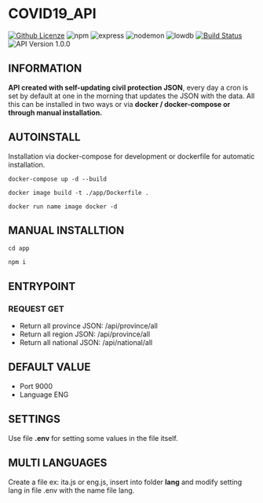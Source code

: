 # COVID19_API

[![Github Licenze](https://img.shields.io/github/license/CrashOverride97680/COVID19_API)](https://github.com/CrashOverride97680/COVID19_API/blob/master/LICENSE) ![npm](https://img.shields.io/npm/v/npm) ![express](https://img.shields.io/badge/express-%20v4.17-red) ![nodemon](https://img.shields.io/badge/nodemon-v2.0.2-lightgrey) ![lowdb](https://img.shields.io/badge/lowdb-v1.0.0-green) [![Build Status](https://travis-ci.org/CrashOverride97680/COVID19_API.svg?branch=master)](https://travis-ci.org/CrashOverride97680/COVID19_API) ![API Version 1.0.0](https://img.shields.io/badge/v.API-1.0.0-red)

## INFORMATION

**API created with self-updating civil protection JSON**, every day a cron is set by default at one in the morning that updates the JSON with the data.
All this can be installed in two ways or via **docker / docker-compose or through manual installation.**

## AUTOINSTALL
Installation via docker-compose for development or dockerfile for automatic installation.

```script
docker-compose up -d --build
```

```script
docker image build -t ./app/Dockerfile .
```
```script
docker run name image docker -d
```

## MANUAL INSTALLTION
```script
cd app
```
```script
npm i
```
## ENTRYPOINT

### REQUEST GET

 - Return all province JSON:  /api/province/all
 - Return all region JSON: /api/province/all
 - Return all national JSON: /api/national/all

## DEFAULT VALUE

 - Port 9000
 - Language ENG

## SETTINGS
Use file **.env** for setting some values ​​in the file itself.
## MULTI LANGUAGES
Create a file ex: ita.js or eng.js, insert into folder **lang** and modify setting lang in file .env with the name file lang.